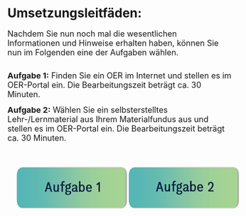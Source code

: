 # Umsetzungsleitfäden:

<font size="4">Nachdem Sie nun noch mal die wesentlichen Informationen und Hinweise erhalten haben, können Sie nun im Folgenden eine der Aufgaben wählen.</font>

<br>

<font size="4">  
  <b>Aufgabe 1:</b> Finden Sie ein OER im Internet und stellen es im OER-Portal ein. Die Bearbeitungszeit beträgt ca. 30 Minuten.

  <b>Aufgabe 2:</b> Wählen Sie ein selbsterstelltes Lehr-/Lernmaterial aus Ihrem Materialfundus aus und stellen es im OER-Portal ein. Die Bearbeitungszeit beträgt ca. 30 Minuten. 
</font>

<br>

<div style="display:flex;justify-content:center;">
  <a href="#/task1">
    <img src="images/aufgabe1.png" height="100" style="margin:20px"
      alt="Aufgabe 12: Finden Sie ein OER im Internet und stellen es im OER-Portal ein. Die Bearbeitungszeit beträgt ca. 30 Minuten." 
      titel="Aufgabe 12: Finden Sie ein OER im Internet und stellen es im OER-Portal ein. Die Bearbeitungszeit beträgt ca. 30 Minuten."/>
  </a>
  <a href="#/task2">
    <img src="images/aufgabe2.png" height="100" style="margin:20px"
      alt="Aufgabe 2: Wählen Sie ein selbsterstelltes Lehr-/Lernmaterial aus Ihrem Materialfundus aus und stellen es im OER-Portal ein. Die Bearbeitungszeit beträgt ca. 30 Minuten." titel="Aufgabe 2: Wählen Sie ein selbsterstelltes Lehr-/Lernmaterial aus Ihrem Materialfundus aus und stellen es im OER-Portal ein. Die Bearbeitungszeit beträgt ca. 30 Minuten."/>
  </a>
</div>


